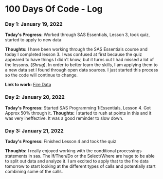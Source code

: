 # 100 Days Of Code - Log

### Day 1: January 19, 2022

**Today's Progress**: Worked through SAS Essentials, Lesson 3, took quiz, started to apply to new data

**Thoughts:** I have been working through the SAS Essentials course and today I completed lesson 3. I was confused at first because the quiz appeared to have things I didn't know, but it turns out I had missed a lot of the lessons. (*Shrug*). In order to better learn the skills, I am applying them to a new data set I found through open data sources. I just started this process so the code will continue to change.

**Link to work:** [Fire Data](https://github.com/LawheadLogic/100-days-of-code/blob/master/FireDataSAS)


### Day 2: January 20, 2022

**Today's Progress**: Started SAS Programming 1:Essentials, Lesson 4. Got Approx 50% through it.
**Thoughts:** I started to rush at points in this and it was very ineffective. It was a good reminder to slow down.

### Day 3: January 21, 2022

**Today's Progress**: Finished Lesson 4 and took the quiz

**Thoughts:** I really enjoyed working with the conditional processings statements in sas. The If/Then/Do or the Select/Where are huge to be able to split out data and analyze it. I am excited to apply that to the fire data tomorrow to start looking at the different types of calls and potentially start combining some of the calls.
